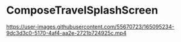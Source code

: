 # ComposeTravelSplashScreen

https://user-images.githubusercontent.com/55670723/165095234-9dc3d3c0-5170-4af4-aa2e-2721b724925c.mp4
